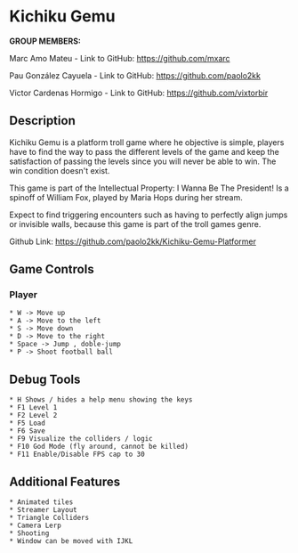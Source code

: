 # Kichiku Gemu

**GROUP MEMBERS:**

Marc Amo Mateu - Link to GitHub: https://github.com/mxarc

Pau González Cayuela - Link to GitHub: https://github.com/paolo2kk

Victor Cardenas Hormigo - Link to GitHub: https://github.com/vixtorbir

## Description

Kichiku Gemu is a platform troll game where he objective is simple, players have to find the way to pass the different levels of the game and keep the satisfaction of passing the levels since you will never be 
able to win. The win condition doesn't exist.

This game is part of the Intellectual Property: I Wanna Be The President! Is a spinoff of William Fox, played by Maria Hops during her stream.

Expect to find triggering encounters such as having to perfectly align jumps or invisible walls, because this game is part of the troll games genre.

Github Link: https://github.com/paolo2kk/Kichiku-Gemu-Platformer

## Game Controls   
### Player
    * W -> Move up
    * A -> Move to the left
    * S -> Move down
    * D -> Move to the right
    * Space -> Jump , doble-jump
    * P -> Shoot football ball
## Debug Tools
    * H Shows / hides a help menu showing the keys
    * F1 Level 1
    * F2 Level 2
    * F5 Load
    * F6 Save
    * F9 Visualize the colliders / logic
    * F10 God Mode (fly around, cannot be killed)
    * F11 Enable/Disable FPS cap to 30

## Additional Features
    * Animated tiles
    * Streamer Layout
    * Triangle Colliders
    * Camera Lerp
    * Shooting
    * Window can be moved with IJKL

